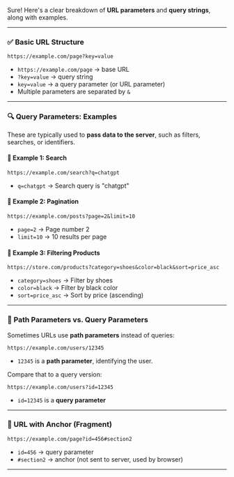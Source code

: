 Sure! Here's a clear breakdown of **URL parameters** and **query strings**, along with examples.

---

### ✅ Basic URL Structure

```
https://example.com/page?key=value
```

* `https://example.com/page` → base URL
* `?key=value` → query string
* `key=value` → a query parameter (or URL parameter)
* Multiple parameters are separated by `&`

---

### 🔍 Query Parameters: Examples

These are typically used to **pass data to the server**, such as filters, searches, or identifiers.

#### 🧪 Example 1: Search

```
https://example.com/search?q=chatgpt
```

* `q=chatgpt` → Search query is "chatgpt"

#### 🧪 Example 2: Pagination

```
https://example.com/posts?page=2&limit=10
```

* `page=2` → Page number 2
* `limit=10` → 10 results per page

#### 🧪 Example 3: Filtering Products

```
https://store.com/products?category=shoes&color=black&sort=price_asc
```

* `category=shoes` → Filter by shoes
* `color=black` → Filter by black color
* `sort=price_asc` → Sort by price (ascending)

---

### 📌 Path Parameters vs. Query Parameters

Sometimes URLs use **path parameters** instead of queries:

```
https://example.com/users/12345
```

* `12345` is a **path parameter**, identifying the user.

Compare that to a query version:

```
https://example.com/users?id=12345
```

* `id=12345` is a **query parameter**

---

### 🧹 URL with Anchor (Fragment)

```
https://example.com/page?id=456#section2
```

* `id=456` → query parameter
* `#section2` → anchor (not sent to server, used by browser)

---

